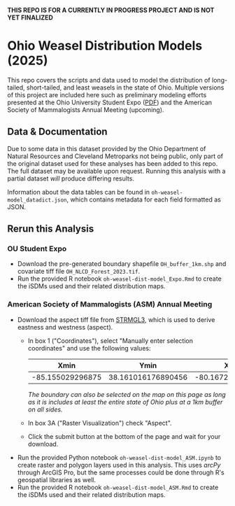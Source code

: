 **THIS REPO IS FOR A CURRENTLY IN PROGRESS PROJECT AND IS NOT YET FINALIZED**

# Ohio Weasel Distribution Models (2025)
This repo covers the scripts and data used to model the distribution of long-tailed, short-tailed, and least weasels in the state of Ohio. Multiple versions of this project are included here such as preliminary modeling efforts presented at the Ohio University Student Expo ([PDF](https://github.com/oxyppgyn/oh-weasel-dist-model/blob/b1d665f112f0b6d399843dc565a8ef20387e6f89/OUStudentExpo/oh-weasel-dist-model_Poster_Expo.pdf)) and the American Society of Mammalogists Annual Meeting (upcoming).

## Data & Documentation
Due to some data in this dataset provided by the Ohio Department of Natural Resources and Cleveland Metroparks not being public, only part of the original dataset used for these analyses has been added to this repo. The full dataset may be available upon request. Running this analysis with a partial dataset _will_ produce differing results.

Information about the data tables can be found in `oh-weasel-model_datadict.json`, which contains metadata for each field formatted as JSON.

## Rerun this Analysis
### OU Student Expo
* Download the pre-generated boundary shapefile `OH_buffer_1km.shp` and covariate tiff file `OH_NLCD_Forest_2023.tif`.
* Run the provided R notebook `oh-weasel-dist-model_Expo.Rmd` to create the iSDMs used and their related distribution maps.

### American Society of Mammalogists (ASM) Annual Meeting
* Download the aspect tiff file from [STRMGL3](https://portal.opentopography.org/raster?opentopoID=OTSRTM.042013.4326.1), which is used to derive eastness and westness (aspect).
  * In box 1 ("Coordinates"), select "Manually enter selection coordinates" and use the following values:

    Xmin | Ymin | XMax | YMax
    --|--|--|--
    -85.155029296875 | 38.161016176890456 | -80.16723632812499 | 42.188337776657335

    _The boundary can also be selected on the map on this page as long as it is includes at least the entire state of Ohio plus at a 1km buffer on all sides._

  * In box 3A ("Raster Visualization") check "Aspect".
  * Click the submit button at the bottom of the page and wait for your download.
* Run the provided Python notebook `oh-weasel-dist-model_ASM.ipynb` to create raster and polygon layers used in this analysis. This uses _arcPy_ through ArcGIS Pro, but the same processes could be done through R's geospatial libraries as well.
* Run the provided R notebook `oh-weasel-dist-model_ASM.Rmd` to create the iSDMs used and their related distribution maps.

